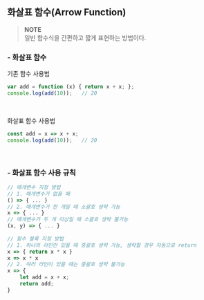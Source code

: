 ## 화살표 함수(Arrow Function)

> **NOTE**   
> 일반 함수식을 간편하고 짧게 표현하는 방법이다.

### - 화살표 함수
기존 함수 사용법
```js
var add = function (x) { return x + x; };
console.log(add(10));	// 20
```
<br>

화살표 함수 사용법
```js
const add = x => x + x;
console.log(add(10));	// 20
```
<br>

### - 화살표 함수 사용 규칙
```js
// 매개변수 지정 방법
// 1. 매개변수가 없을 때
() => { ... }
// 2. 매개변수가 한 개일 때 소괄호 생략 가능
x => { ... }
// 매개변수가 두 개 이상일 때 소괄호 생략 불가능
(x, y) => { ... }
 
// 함수 블록 지정 방법
// 1. 하나의 라인만 있을 때 중괄호 생략 가능, 생략할 경우 자동으로 return
x => { return x * x }
x => x * x
// 2. 여러 라인이 있을 때는 중괄호 생략 불가능
x => {
	let add = x + x;
    return add;
}
```